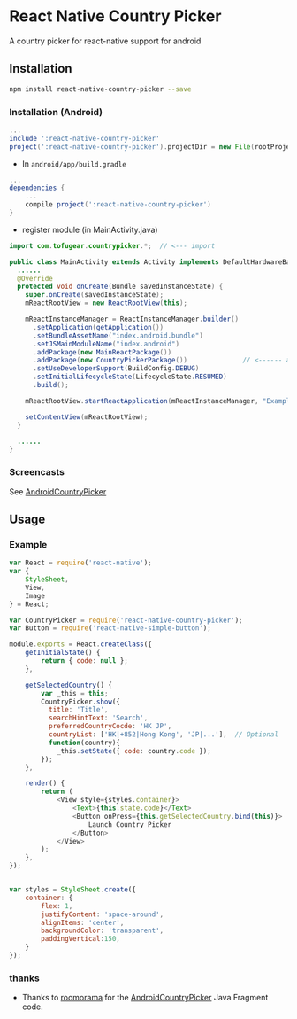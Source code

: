 # React Native Country Picker
A country picker for react-native support for android

## Installation
```sh
npm install react-native-country-picker --save
```

### Installation (Android)
```gradle
...
include ':react-native-country-picker'
project(':react-native-country-picker').projectDir = new File(rootProject.projectDir, '../node_modules/react-native-country-picker/android')
```

* In `android/app/build.gradle`

```gradle
...
dependencies {
    ...
    compile project(':react-native-country-picker')
}
```

* register module (in MainActivity.java)

```java
import com.tofugear.countrypicker.*;  // <--- import

public class MainActivity extends Activity implements DefaultHardwareBackBtnHandler {
  ......
  @Override
  protected void onCreate(Bundle savedInstanceState) {
    super.onCreate(savedInstanceState);
    mReactRootView = new ReactRootView(this);

    mReactInstanceManager = ReactInstanceManager.builder()
      .setApplication(getApplication())
      .setBundleAssetName("index.android.bundle")
      .setJSMainModuleName("index.android")
      .addPackage(new MainReactPackage())
      .addPackage(new CountryPickerPackage())              // <------ add here
      .setUseDeveloperSupport(BuildConfig.DEBUG)
      .setInitialLifecycleState(LifecycleState.RESUMED)
      .build();

    mReactRootView.startReactApplication(mReactInstanceManager, "ExampleRN", null);

    setContentView(mReactRootView);
  }

  ......
}
```

### Screencasts
See [AndroidCountryPicker](https://github.com/roomorama/AndroidCountryPicker)

## Usage

### Example
```js
var React = require('react-native');
var {
    StyleSheet,
    View,
    Image
} = React;

var CountryPicker = require('react-native-country-picker');
var Button = require('react-native-simple-button');

module.exports = React.createClass({
    getInitialState() {
        return { code: null };
    },

    getSelectedCountry() {
        var _this = this;
        CountryPicker.show({
          title: 'Title',
          searchHintText: 'Search',
          preferredCountryCocde: 'HK JP',
          countryList: ['HK|+852|Hong Kong', 'JP|...'],  // Optional
          function(country){
            _this.setState({ code: country.code });
        });
    },

    render() {
        return (
            <View style={styles.container}>
                <Text>{this.state.code}</Text>
                <Button onPress={this.getSelectedCountry.bind(this)}>
                    Launch Country Picker
                </Button>
            </View>
        );
    },
});


var styles = StyleSheet.create({
    container: {
        flex: 1,
        justifyContent: 'space-around',
        alignItems: 'center',
        backgroundColor: 'transparent',
        paddingVertical:150,
    }
});
```

### thanks
* Thanks to [roomorama](https://github.com/roomorama) for the [AndroidCountryPicker](https://github.com/roomorama/AndroidCountryPicker) Java Fragment code.
